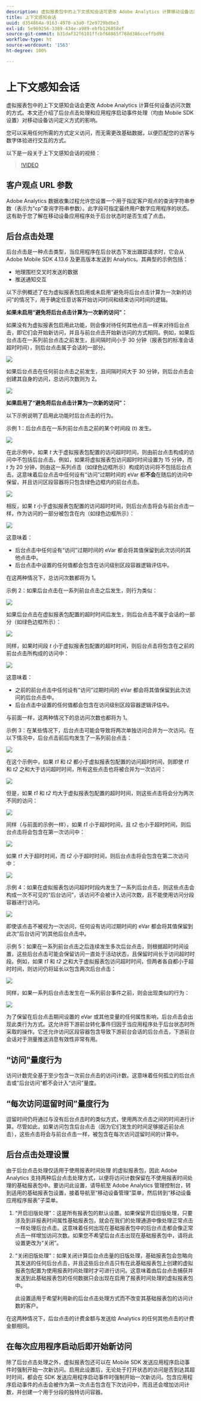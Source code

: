 ```yaml
---
description: 虚拟报表包中的上下文感知会话可更改 Adobe Analytics 计算移动设备访问的方式。本文介绍了后台点击处理和应用程序启动事件处理（均由 Mobile SDK 设置）对移动设备访问定义方式的影响。
title: 上下文感知会话
uuid: d354864a-9163-4970-a3a0-f2e9729bdbe3
exl-id: 5e969256-3389-434e-a989-ebfb126858ef
source-git-commit: b31daf32f6101ffcbf68865f768d386cceffbd98
workflow-type: ht
source-wordcount: '1563'
ht-degree: 100%

---
```


# 上下文感知会话

虚拟报表包中的上下文感知会话会更改 Adobe Analytics 计算任何设备访问次数的方式。本文还介绍了后台点击处理和应用程序启动事件处理（均由 Mobile SDK 设置）对移动设备访问定义方式的影响。

您可以采用任何所需的方式定义访问，而无需更改基础数据，以便匹配您的访客与数字体验进行交互的方式。

以下是一段关于上下文感知会话的视频：

>[!VIDEO](https://video.tv.adobe.com/v/23545/?quality=12)

## 客户观点 URL 参数

Adobe Analytics 数据收集过程允许您设置一个用于指定客户观点的查询字符串参数（表示为“cp”查询字符串参数）。此字段可指定最终用户数字应用程序的状态。这有助于您了解在移动设备应用程序处于后台状态时是否生成了点击。

## 后台点击处理

后台点击是一种点击类型，当应用程序在后台状态下发出跟踪请求时，它会从 Adobe Mobile SDK 4.13.6 及更高版本发送到 Analytics。其典型的示例包括：

* 地理围栏交叉时发送的数据
* 推送通知交互

以下示例概述了在为虚拟报表包启用或未启用“避免将后台点击计算为一次新的访问”的情况下，用于确定任意访客开始访问时间和结束访问时间的逻辑。

**如果未启用“避免将后台点击计算为一次新的访问”：**

如果没有为虚拟报表包启用此功能，则会像对待任何其他点击一样来对待后台点击，即它们会开始新访问，并且与前台点击开始新访问的方式相同。例如，如果后台点击在一系列前台点击之前发生，且间隔时间小于 30 分钟（报表包的标准会话超时时间），则后台点击属于会话的一部分。

![](assets/nogood1.jpg)

如果后台点击在任何前台点击之前发生，且间隔时间大于 30 分钟，则后台点击会创建其自身的访问，总访问次数则为 2。

![](assets/nogood2.jpg)

**如果启用了“避免将后台点击计算为一次新的访问”：**

以下示例说明了启用此功能时后台点击的行为。

示例 1：后台点击在一系列前台点击之前的某个时间段 (t) 发生。

![](assets/nogoodexample1.jpg)

在此示例中，如果 *t* 大于虚拟报表包配置的访问超时时间，则由前台点击构成的访问中不包括后台点击。例如，如果将虚拟报表包访问超时时间设置为 15 分钟，而 *t* 为 20 分钟，则由这一系列点击（如绿色边框所示）构成的访问将不包括后台点击。这意味着后台点击中任何设有“访问”过期时间的 eVar 都&#x200B;**不会**&#x200B;在随后的访问中保留，并且访问区段容器将只包含绿色边框内的前台点击。

![](assets/nogoodexample1-2.jpg)

相反，如果 *t* 小于虚拟报表包配置的访问超时时间，则后台点击将会与前台点击一样，作为访问的一部分被包含在内（如绿色边框所示）：

![](assets/nogoodexample1-3.jpg)

这意味着：

* 后台点击中任何设有“访问”过期时间的 eVar 都会将其值保留到此次访问的其他点击中。
* 后台点击中设置的任何值都会包含在访问级别区段容器逻辑评估中。

在这两种情况下，总访问次数都将为 1。

示例 2：如果后台点击在一系列前台点击之后发生，则行为类似：

![](assets/nogoodexample2.jpg)

如果后台点击在虚拟报表包配置的超时时间后发生，则后台点击不属于会话的一部分（如绿色边框所示）：

![](assets/nogoodexample2-1.jpg)

同样，如果时间段 *t* 小于虚拟报表包配置的超时时间，则后台点击将包含在之前的前台点击所构成的访问中：

![](assets/nogoodexample2-2.jpg)

这意味着：

* 之前的前台点击中任何设有“访问”过期时间的 eVar 都会将其值保留到此次访问的后台点击中。
* 后台点击中设置的任何值都会包含在访问级别区段容器逻辑评估中。

与前面一样，这两种情况下的总访问次数也都将为 1。

示例 3：在某些情况下，后台点击可能会导致将两次单独访问合并为一次访问。在以下情况中，后台点击前后均发生了一系列前台点击：

![](assets/nogoodexample3.jpg)

在这个示例中，如果 *t1* 和 *t2* 都小于虚拟报表包配置的访问超时时间，则即使 *t1* 和 *t2* 之和大于访问超时时间，所有这些点击也将被合并为一次访问：

![](assets/nogoodexample3-1.jpg)

但是，如果 *t1* 和 *t2* 均大于虚拟报表包配置的超时时间，则这些点击将会分为两次不同的访问：

![](assets/nogoodexample3-2.jpg)

同样（与前面的示例一样），如果 *t1* 小于超时时间，且 *t2* 也小于超时时间，则后台点击将会包含在第一次访问中：

![](assets/nogoodexample3-3.jpg)

如果 *t1* 大于超时时间，而 *t2* 小于超时时间，则后台点击将会包含在第二次访问中：

![](assets/nogoodexample3-4.jpg)

示例 4：如果在虚拟报表包访问超时时段内发生了一系列后台点击，则这些点击会构成一次不可见的“后台访问”，该访问不会被计入访问次数，且不能使用访问分段容器进行访问。

![](assets/nogoodexample4.jpg)

即使该点击不被视为一次访问，任何设有访问过期时间的 eVar 都会将其值保留到此次“后台访问”的其他后台点击中。

示例 5：如果在一系列前台点击之后连续发生多次后台点击，则根据超时时间设置，这些后台点击可能会保留访问一直处于活动状态，且保留时间长于访问超时时段。例如，如果 *t1* 和 *t2* 之和大于虚拟报表包访问超时时间，但两者各自都小于超时时间，则访问仍将延长以包含两次后台点击：

![](assets/nogoodexample5.jpg)

同样，如果一系列后台点击发生在一系列前台事件之前，则会出现类似的行为：

![](assets/nogoodexample5-1.jpg)

为了保留在后台点击期间设置的 eVar 或其他变量的任何属性影响，后台点击会出现此类行为方式。这允许将下游前台转化事件归因于当应用程序处于后台状态时所采取的操作。它还允许访问区段容器包含导致下游前台会话的后台点击，下游前台会话对于测量推送消息有效性非常有用。

## “访问”量度行为

访问计数完全基于至少包含一次前台点击的访问计数。这意味着任何孤立的后台点击或“后台访问”都不会计入“访问”量度。

## “每次访问逗留时间”量度行为

逗留时间仍将通过与没有后台点击时的类似方式，使用两次点击之间的时间进行计算。尽管如此，如果访问包含后台点击（因为它们发生的时间足够接近前台点击），这些点击将会与前台点击一样，被包含在每次访问逗留时间的计算中。

## 后台点击处理设置

由于后台点击处理仅适用于使用报表时间处理 的虚拟报表包，因此 Adobe Analytics 支持两种后台点击处理方式，以便将访问计数保留在不使用报表时间处理的基础报表包中。要访问此设置，请导航至 Adobe Analytics 管理控制台，转到适用的基础报表包设置，接着导航至“移动设备管理”菜单，然后转到“移动设备应用程序报表”子菜单。

1. “开启旧版处理”：这是所有报表包的默认设置。如果保留开启旧版处理，只要涉及到非报表时间属性基础报表包，就会在我们的处理通道中像处理正常点击一样处理后台点击。这意味着任何出现在基础报表包中的后台点击都会像正常点击一样增加访问次数。如果您不希望后台点击出现在基础报表包中，请将此设置更改为“关闭”。
1. “关闭旧版处理”：如果关闭计算后台点击量的旧版处理，基础报表包会忽略向其发送的任何后台点击，并且这些后台点击只有在此基础报表包上创建的虚拟报表包配置为使用报表时间处理时才可进行访问。这意味着由后台点击捕获并发送到此基础报表包的任何数据只会出现在启用了报表时间处理的虚拟报表包中。

   此设置适用于希望利用新的后台点击处理方式而不改变其基础报表包的访问计数的客户。

在这两种情况下，后台点击的计费金额与发送给 Analytics 的任何其他点击的计费金额相同。

## 在每次应用程序启动后即开始新访问

除了后台点击处理之外，虚拟报表包还可以在 Mobile SDK 发送应用程序启动事件时强制开始一次新访问。启用此设置后，无论处于打开状态的访问是否到达其超时时间，都会在 SDK 发送应用程序启动事件时强制开始一次新访问。包含应用程序启动事件的点击会被作为第一次点击包含在下次访问中，而且还会增加访问计数，并创建一个用于分段的独特访问容器。
